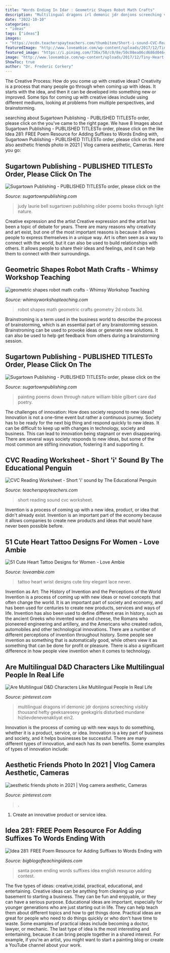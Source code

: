 ```yaml
---
title: "Words Ending In Idar : Geometric Shapes Robot Math Crafts"
description: "Multilingual dragons irl demonic jdr donjons screeching visibly thousand hefty geeksaresexy geekxgirls disturbed mundane hizlievdenevenakliyat ein2"
date: "2022-10-10"
categories:
- "ideas"
tags: ["ideas"]
images:
- "https://ecdn.teacherspayteachers.com/thumbitem/Short-i-sound-CVC-Reading-3817099-1557304990/original-3817099-3.jpg"
featuredImage: "http://www.loveambie.com/wp-content/uploads/2017/12/Tiny-Heart-Tattoo-Designs-Heart-Tattoo-on-Wrist.jpg"
featured_image: "https://i.pinimg.com/736x/50/c0/8e/50c08ea86cd686d046413b24642673b7.jpg"
image: "http://www.loveambie.com/wp-content/uploads/2017/12/Tiny-Heart-Tattoo-Designs-Heart-Tattoo-on-Wrist.jpg"
ShowToc: true
author: "Dr. Frederic Corkery"
---
```



The Creative Process: How do you come up with creative ideas?
Creativity is a process that many people go through when coming up with ideas. It starts with the idea, and then it can be developed into something new or improved. Some tips for coming up with creative ideas include using different mediums, looking at problems from multiple perspectives, and brainstorming.

	

		
searching about Sugartown Publishing - PUBLISHED TITLESTo order, please click on the you've came to the right page. We have 8 Images about Sugartown Publishing - PUBLISHED TITLESTo order, please click on the like Idea 281: FREE Poem Resource for Adding Suffixes to Words Ending with, Sugartown Publishing - PUBLISHED TITLESTo order, please click on the and also aesthetic friends photo in 2021 | Vlog camera aesthetic, Cameras. Here you go:
		
    
## Sugartown Publishing - PUBLISHED TITLESTo Order, Please Click On The

<img loading=lazy src="http://sugartownpublishing.com/yahoo_site_admin/assets/images/JB_6x9_3280.63113100_std.jpeg" onerror="this.onerror=null;this.src='https://tse4.mm.bing.net/th?id=OIP.EHx-2fqv5Uegt27AtwRYlAAAAA&amp;pid=15.1';" alt="Sugartown Publishing - PUBLISHED TITLESTo order, please click on the">

_Source: sugartownpublishing.com_

>judy laurie bell sugartown publishing older poems books through light nature. 

	

Creative expression and the artist
Creative expression and the artist has been a topic of debate for years. There are many reasons why creativity and art exist, but one of the most important reasons is because it allows people to express themselves in a unique way. Art is often seen as a way to connect with the world, but it can also be used to build relationships with others. It allows people to share their ideas and feelings, and it can help them to connect with their surroundings.

    
## Geometric Shapes Robot Math Crafts - Whimsy Workshop Teaching

<img loading=lazy src="https://whimsyworkshopteaching.com/wp-content/uploads/2019/02/geometric-shapes-robot-math-crafts.png" onerror="this.onerror=null;this.src='https://tse3.mm.bing.net/th?id=OIP.Rth6ez6kq3b76fiKZsNI8gHaGN&amp;pid=15.1';" alt="geometric shapes robot math crafts - Whimsy Workshop Teaching">

_Source: whimsyworkshopteaching.com_

>robot shapes math geometric crafts geometry 2d robots 3d. 

	

Brainstroming is a term used in the business world to describe the process of brainstorming, which is an essential part of any brainstorming session. Brainstroming can be used to provoke ideas or generate new solutions. It can also be used to help get feedback from others during a brainstorming session.

    
## Sugartown Publishing - PUBLISHED TITLESTo Order, Please Click On The

<img loading=lazy src="http://sugartownpublishing.com/yahoo_site_admin/assets/images/Cathy-Dana-cover_sm.89183628_std.jpg" onerror="this.onerror=null;this.src='https://tse4.mm.bing.net/th?id=OIP.31-AppI3G-nZ9WYDicoiEwAAAA&amp;pid=15.1';" alt="Sugartown Publishing - PUBLISHED TITLESTo order, please click on the">

_Source: sugartownpublishing.com_

>painting poems down through nature william bible gilbert care dad poetry. 

	

The challenges of innovation: How does society respond to new ideas?
Innovation is not a one-time event but rather a continuous journey. Society has to be ready for the next big thing and respond quickly to new ideas. It can be difficult to keep up with changes in technology, society and business. This can lead to innovation being stagnant or even disappearing. There are several ways society responds to new ideas, but some of the most common are stifling innovation, fostering it and supporting it.

    
## CVC Reading Worksheet - Short &#039;i&#039; Sound By The Educational Penguin

<img loading=lazy src="https://ecdn.teacherspayteachers.com/thumbitem/Short-i-sound-CVC-Reading-3817099-1557304990/original-3817099-3.jpg" onerror="this.onerror=null;this.src='https://tse2.mm.bing.net/th?id=OIP.3m7pkYRwCVMT7fdjNGZnSQAAAA&amp;pid=15.1';" alt="CVC Reading Worksheet - Short &#039;i&#039; sound by The Educational Penguin">

_Source: teacherspayteachers.com_

>short reading sound cvc worksheet. 

	

Invention is a process of coming up with a new idea, product, or idea that didn't already exist. Invention is an important part of the economy because it allows companies to create new products and ideas that would have never been possible before.

    
## 51 Cute Heart Tattoo Designs For Women - Love Ambie

<img loading=lazy src="http://www.loveambie.com/wp-content/uploads/2017/12/Tiny-Heart-Tattoo-Designs-Heart-Tattoo-on-Wrist.jpg" onerror="this.onerror=null;this.src='https://tse3.mm.bing.net/th?id=OIP.ywB1yrYsFBnwJAy2nSlINQHaHa&amp;pid=15.1';" alt="51 Cute Heart Tattoo Designs for Women - Love Ambie">

_Source: loveambie.com_

>tattoo heart wrist designs cute tiny elegant lace never. 

	

Invention as Art: The History of Invention and the Perceptions of the World
Invention is a process of coming up with new ideas or novel concepts that often change the world. It is an important part of society and economy, and has been used for centuries to create new products, services and ways of life. Invention has also been used to define different eras in history, such as the ancient Greeks who invented wine and cheese, the Romans who pioneered engineering and artillery, and the Americans who created radios, automobiles and other technological innovations.
There are a number of different perceptions of invention throughout history. Some people see invention as something that is automatically good, while others view it as something that can be done for profit or pleasure. There is also a significant difference in how people view invention when it comes to technology.

    
## Are Multilingual D&amp;D Characters Like Multilingual People In Real Life

<img loading=lazy src="https://i.pinimg.com/736x/50/c0/8e/50c08ea86cd686d046413b24642673b7.jpg" onerror="this.onerror=null;this.src='https://tse2.mm.bing.net/th?id=OIP.-ph3zaGXOUSgX_FXmExiEwHaYk&amp;pid=15.1';" alt="Are Multilingual D&amp;D Characters Like Multilingual People In Real Life">

_Source: pinterest.com_

>multilingual dragons irl demonic jdr donjons screeching visibly thousand hefty geeksaresexy geekxgirls disturbed mundane hizlievdenevenakliyat ein2. 

	

Innovation is the process of coming up with new ways to do something, whether it is a product, service, or idea. Innovation is a key part of business and society, and it helps businesses be successful. There are many different types of innovation, and each has its own benefits. Some examples of types of innovation include:

    
## Aesthetic Friends Photo In 2021 | Vlog Camera Aesthetic, Cameras

<img loading=lazy src="https://i.pinimg.com/736x/22/c4/c6/22c4c6f4963cbe27d980ece288d503c4.jpg" onerror="this.onerror=null;this.src='https://tse1.mm.bing.net/th?id=OIP.8y_DKQXhicKPNCY5og7U5QHaKq&amp;pid=15.1';" alt="aesthetic friends photo in 2021 | Vlog camera aesthetic, Cameras">

_Source: pinterest.com_

>. 

	

1. Create an innovative product or service idea.

    
## Idea 281: FREE Poem Resource For Adding Suffixes To Words Ending With

<img loading=lazy src="https://i2.wp.com/www.bigblogofteachingideas.com/wp-content/uploads/2017/06/santacontest.jpg" onerror="this.onerror=null;this.src='https://tse2.mm.bing.net/th?id=OIP.rusRv2zLla-fvd7h9N6ZmgHaJw&amp;pid=15.1';" alt="Idea 281: FREE Poem Resource for Adding Suffixes to Words Ending with">

_Source: bigblogofteachingideas.com_

>santa poem ending words suffixes idea english resource adding contest. 

	

The five types of ideas: creative,icidal, practical, educational, and entertaining.
Creative ideas can be anything from cleaning up your basement to starting a business. They can be fun and enjoyable, or they can have a serious purpose. Educational ideas are important, especially for younger generations who are just starting out in life. They can help teach them about different topics and how to get things done. Practical ideas are great for people who need to do things quickly or who don't have time to waste. Some examples of practical ideas include becoming a doctor, lawyer, or mechanic. The last type of idea is the most interesting and entertaining, because it can bring people together in a shared interest. For example, if you're an artist, you might want to start a painting blog or create a YouTube channel about your work.

